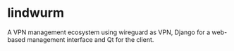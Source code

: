 # lindwurm
A VPN management ecosystem using wireguard as VPN, Django for a web-based management interface and Qt for the client.
